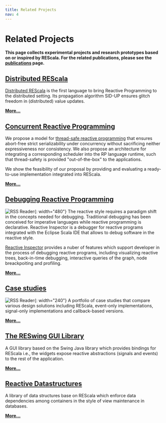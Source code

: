 ```yaml
---
title: Related Projects
nav: 4
---
```



# Related Projects


**This page collects experimental projects and research prototypes based on or inspired by REScala. For the related publications, please see the [publications](../publications/) page.**




## [Distributed REScala](distributed)

[Distributed REScala](distributed) is the first language to bring Reactive Programming to the distributed setting. Its propagation algorithm SID-UP ensures glitch freedom in (distributed) value updates.

[**More...**](distributed)





## [Concurrent Reactive Programming](concurrent)

We propose a model for [thread-safe reactive programming](concurrent) that ensures abort-free strict serializability
under concurrency without sacrificing neither expressiveness nor consistency. We also propose an architecture
for integrating a corresponding scheduler into the RP language runtime, such that thread-safety is provided
"out-of-the-box" to the applications.

We show the feasibility of our proposal by providing and evaluating a ready-to-use implementation
integrated into REScala.

[**More...**](concurrent)





## [Debugging Reactive Programming](https://guidosalva.github.io/reactive-inspector/)

![RSS Reader](https://guidosalva.github.io/reactive-inspector/images/highlight-dependencies-children.png){: width="480"}
The reactive style requires a paradigm shift in the concepts needed for debugging. Traditional debugging has been conceived for imperative languages while reactive programming is declarative. Reactive Inspector is a debugger for reactive programs integrated with the Eclipse Scala IDE that allows to debug software in the reactive style.

[Reactive Inspector](https://guidosalva.github.io/reactive-inspector/)
 provides a nuber of features which support developer in the process of debugging reactive programs, including visualizing reactive trees, back-in-time debugging, interactive queries of the graph, node breackpoiting and profiling.

[**More...**](https://guidosalva.github.io/reactive-inspector/)




## [Case studies](studies)

![RSS Reader](images/shapes.png){: width="240"}
A portfolio of case studies that compare various design solutions including REScala, event-only implementations, signal-only implementations and callback-based versions.

[**More...**](studies)




## [The RESwing GUI Library](reswing)

A GUI library based on the Swing Java library which provides bindings for REScala i.e., the widgets expose reactive abstractions (signals and events) to the rest of the application.

[**More...**](reswing)



## [Reactive Datastructures](datastructures)

A library of data structures base on REScala which enforce data dependencies among containers in the style of view maintenance in databases.

[**More...**](datastructures)













